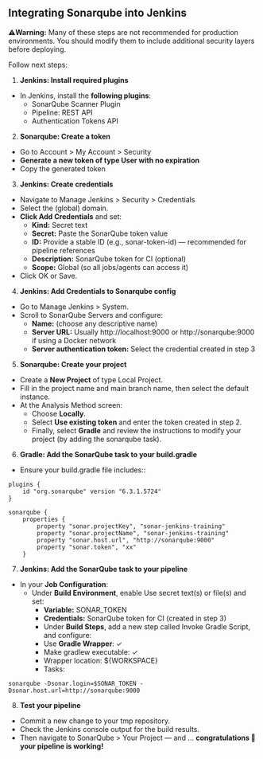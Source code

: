 

## Integrating Sonarqube into Jenkins

⚠️**Warning:** Many of these steps are not recommended for production environments. You should modify them to include additional security layers before deploying.

Follow next steps:

1. **Jenkins: Install required plugins**
- In Jenkins, install the **following plugins**:
	- SonarQube Scanner Plugin
	- Pipeline: REST API
	- Authentication Tokens API

2. **Sonarqube: Create a token**
- Go to Account > My Account > Security
- **Generate a new token of type User with no expiration**
- Copy the generated token

3. **Jenkins: Create credentials**
- Navigate to Manage Jenkins > Security > Credentials
- Select the (global) domain.
- **Click Add Credentials** and set:
	- **Kind:** Secret text
	- **Secret:** Paste the SonarQube token value
	- **ID:** Provide a stable ID (e.g., sonar-token-id) — recommended for pipeline references
	- **Description:** SonarQube token for CI (optional)
	- **Scope:** Global (so all jobs/agents can access it)
- Click OK or Save.


4. **Jenkins: Add Credentials to Sonarqube config**
- Go to Manage Jenkins > System.
- Scroll to SonarQube Servers and configure:
	- **Name:** (choose any descriptive name)
	- **Server URL:** Usually http://localhost:9000 or http://sonarqube:9000 if using a Docker network
	- **Server authentication token:** Select the credential created in step 3


5. **Sonarqube: Create your project**
- Create a **New Project** of type Local Project.
- Fill in the project name and main branch name, then select the default instance.
- At the Analysis Method screen:
	- Choose **Locally**.
	- Select **Use existing token** and enter the token created in step 2.
	- Finally, select **Gradle** and review the instructions to modify your project (by adding the sonarqube task).


6. **Gradle: Add the SonarQube task to your build.gradle**
- Ensure your build.gradle file includes::
```
plugins {
    id "org.sonarqube" version "6.3.1.5724"
}

sonarqube {
    properties {
        property "sonar.projectKey", "sonar-jenkins-training"
        property "sonar.projectName", "sonar-jenkins-training"
        property "sonar.host.url", "http://sonarqube:9000"
        property "sonar.token", "xx"
    }
```

7. **Jenkins: Add the SonarQube task to your pipeline**
- In your **Job Configuration**:
	- Under **Build Environment**, enable Use secret text(s) or file(s) and set:
		- **Variable:** SONAR_TOKEN
		- **Credentials:** SonarQube token for CI (created in step 3)
		- Under **Build Steps**, add a new step called Invoke Gradle Script, and configure:
		- Use **Gradle Wrapper**: ✓
		- Make gradlew executable: ✓
		- Wrapper location: ${WORKSPACE}
		- Tasks: 
```
sonarqube -Dsonar.login=$SONAR_TOKEN -Dsonar.host.url=http://sonarqube:9000
```

8. **Test your pipeline**
- Commit a new change to your tmp repository.
- Check the Jenkins console output for the build results.
- Then navigate to SonarQube > Your Project — and ... **congratulations 🎉 your pipeline is working!**

